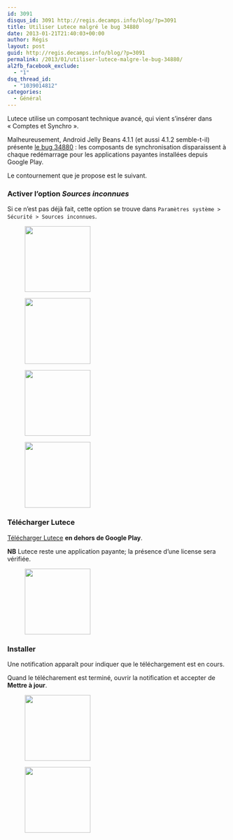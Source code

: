 ```yaml
---
id: 3091
disqus_id: 3091 http://regis.decamps.info/blog/?p=3091
title: Utiliser Lutece malgré le bug 34880
date: 2013-01-21T21:40:03+00:00
author: Régis
layout: post
guid: http://regis.decamps.info/blog/?p=3091
permalink: /2013/01/utiliser-lutece-malgre-le-bug-34880/
al2fb_facebook_exclude:
  - "1"
dsq_thread_id:
  - "1039014812"
categories:
  - Général
---
```

Lutece utilise un composant technique avancé, qui vient s’insérer dans « Comptes et Synchro ».
  
Malheureusement, Android Jelly Beans 4.1.1 (et aussi 4.1.2 semble-t-il) présente [le bug 34880](https://code.google.com/p/android/issues/detail?id=34880 "Android issue 34880") : les composants de synchronisation disparaissent à chaque redémarrage pour les applications payantes installées depuis Google Play.
  
<!--more-->


  
Le contournement que je propose est le suivant.

### Activer l’option _Sources inconnues_

Si ce n’est pas déjà fait, cette option se trouve dans `Paramètres système > Sécurité > Sources inconnues`.
  


<div id='gallery-16' class='gallery galleryid-3091 gallery-columns-1 gallery-size-thumbnail'>
  <figure class='gallery-item'> 
  
  <div class='gallery-icon portrait'>
    <a href='http://regis.decamps.info/blog/2013/01/utiliser-lutece-malgre-le-bug-34880/device-2013-01-21-213457/'><img width="150" height="150" src="http://regis.decamps.info/blog/wp-content/uploads/2013/01/device-2013-01-21-213457-150x150.png" class="attachment-thumbnail size-thumbnail" alt="" /></a>
  </div></figure><figure class='gallery-item'> 
  
  <div class='gallery-icon portrait'>
    <a href='http://regis.decamps.info/blog/2013/01/utiliser-lutece-malgre-le-bug-34880/device-2013-01-21-213533/'><img width="150" height="150" src="http://regis.decamps.info/blog/wp-content/uploads/2013/01/device-2013-01-21-213533-150x150.png" class="attachment-thumbnail size-thumbnail" alt="" /></a>
  </div></figure><figure class='gallery-item'> 
  
  <div class='gallery-icon portrait'>
    <a href='http://regis.decamps.info/blog/2013/01/utiliser-lutece-malgre-le-bug-34880/device-2013-01-21-213608/'><img width="150" height="150" src="http://regis.decamps.info/blog/wp-content/uploads/2013/01/device-2013-01-21-213608-150x150.png" class="attachment-thumbnail size-thumbnail" alt="" /></a>
  </div></figure><figure class='gallery-item'> 
  
  <div class='gallery-icon portrait'>
    <a href='http://regis.decamps.info/blog/2013/01/utiliser-lutece-malgre-le-bug-34880/device-2013-01-21-213623/'><img width="150" height="150" src="http://regis.decamps.info/blog/wp-content/uploads/2013/01/device-2013-01-21-213623-150x150.png" class="attachment-thumbnail size-thumbnail" alt="" /></a>
  </div></figure>
</div>

### Télécharger Lutece

[Télécharger Lutece](https://www.dropbox.com/s/7m5r8atq70158bh/Lutece.apk "Télécharger Lutece depuis Dropbox") **en dehors de Google Play**.
  
**NB** Lutece reste une application payante; la présence d’une license sera vérifiée.
  


<div id='gallery-17' class='gallery galleryid-3091 gallery-columns-3 gallery-size-thumbnail'>
  <figure class='gallery-item'> 
  
  <div class='gallery-icon portrait'>
    <a href='http://regis.decamps.info/blog/2013/01/utiliser-lutece-malgre-le-bug-34880/device-2013-01-21-220050/'><img width="150" height="150" src="http://regis.decamps.info/blog/wp-content/uploads/2013/01/device-2013-01-21-220050-150x150.png" class="attachment-thumbnail size-thumbnail" alt="" /></a>
  </div></figure>
</div>

### Installer

Une notification apparaît pour indiquer que le téléchargement est en cours.
  
Quand le télécharement est terminé, ouvrir la notification et accepter de **Mettre à jour**.
  


<div id='gallery-18' class='gallery galleryid-3091 gallery-columns-1 gallery-size-thumbnail'>
  <figure class='gallery-item'> 
  
  <div class='gallery-icon portrait'>
    <a href='http://regis.decamps.info/blog/2013/01/utiliser-lutece-malgre-le-bug-34880/device-2013-01-21-220628/'><img width="150" height="150" src="http://regis.decamps.info/blog/wp-content/uploads/2013/01/device-2013-01-21-220628-150x150.png" class="attachment-thumbnail size-thumbnail" alt="" /></a>
  </div></figure><figure class='gallery-item'> 
  
  <div class='gallery-icon portrait'>
    <a href='http://regis.decamps.info/blog/2013/01/utiliser-lutece-malgre-le-bug-34880/device-2013-01-21-220712/'><img width="150" height="150" src="http://regis.decamps.info/blog/wp-content/uploads/2013/01/device-2013-01-21-220712-150x150.png" class="attachment-thumbnail size-thumbnail" alt="" /></a>
  </div></figure>
</div>
